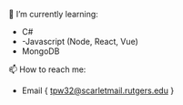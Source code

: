 🌱 I’m currently learning:
  - C#
  - -Javascript (Node, React, Vue)
  - MongoDB

📫 How to reach me: 
  - Email { tpw32@scarletmail.rutgers.edu }
